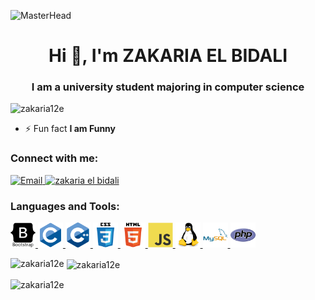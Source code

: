 ![MasterHead](https://1.bp.blogspot.com/-7A4WynwLsMw/XbBpCXG8fHI/AAAAAAAAMt4/uOa1bpLskYgrwGbllhSu2SDj_Mig8SXJQCLcBGAsYHQ/s1600/2000_600px.gif)

<h1 align="center">Hi 👋, I'm ZAKARIA EL BIDALI</h1>
<h3 align="center">I am a university student majoring in computer science</h3>

<img src="https://komarev.com/ghpvc/?username=zakaria12e&label=Profile%20views&color=0e75b6&style=flat" alt="zakaria12e" />

- ⚡ Fun fact **I am Funny**

<h3 align="left">Connect with me:</h3>
  <a href="mailto:elbidali.zakaria@gmail.com">
    <img src="https://upload.wikimedia.org/wikipedia/commons/thumb/7/7e/Gmail_icon_%282020%29.svg/800px-Gmail_icon_%282020%29.svg.png" alt="Email" height="30" width="40" />
  </a>
  <a href="https://web.facebook.com/Zakaria.Elbidali1" target="_blank" style="margin-right: 10px;">
    <img src="https://raw.githubusercontent.com/rahuldkjain/github-profile-readme-generator/master/src/images/icons/Social/facebook.svg" alt="zakaria el bidali" height="30" width="45" />
  </a>

<h3 align="left">Languages and Tools:</h3>
<p align="left"> <a href="https://getbootstrap.com" target="_blank" rel="noreferrer"> <img src="https://raw.githubusercontent.com/devicons/devicon/master/icons/bootstrap/bootstrap-plain-wordmark.svg" alt="bootstrap" width="40" height="40"/> </a> <a href="https://www.cprogramming.com/" target="_blank" rel="noreferrer"> <img src="https://raw.githubusercontent.com/devicons/devicon/master/icons/c/c-original.svg" alt="c" width="40" height="40"/> </a> <a href="https://www.w3schools.com/cpp/" target="_blank" rel="noreferrer"> <img src="https://raw.githubusercontent.com/devicons/devicon/master/icons/cplusplus/cplusplus-original.svg" alt="cplusplus" width="40" height="40"/> </a> <a href="https://www.w3schools.com/css/" target="_blank" rel="noreferrer"> <img src="https://raw.githubusercontent.com/devicons/devicon/master/icons/css3/css3-original-wordmark.svg" alt="css3" width="40" height="40"/> </a> <a href="https://www.w3.org/html/" target="_blank" rel="noreferrer"> <img src="https://raw.githubusercontent.com/devicons/devicon/master/icons/html5/html5-original-wordmark.svg" alt="html5" width="40" height="40"/> </a> <a href="https://developer.mozilla.org/en-US/docs/Web/JavaScript" target="_blank" rel="noreferrer"> <img src="https://raw.githubusercontent.com/devicons/devicon/master/icons/javascript/javascript-original.svg" alt="javascript" width="40" height="40"/> </a> <a href="https://www.linux.org/" target="_blank" rel="noreferrer"> <img src="https://raw.githubusercontent.com/devicons/devicon/master/icons/linux/linux-original.svg" alt="linux" width="40" height="40"/> </a> <a href="https://www.mysql.com/" target="_blank" rel="noreferrer"> <img src="https://raw.githubusercontent.com/devicons/devicon/master/icons/mysql/mysql-original-wordmark.svg" alt="mysql" width="40" height="40"/> </a> <a href="https://www.php.net" target="_blank" rel="noreferrer"> <img src="https://raw.githubusercontent.com/devicons/devicon/master/icons/php/php-original.svg" alt="php" width="40" height="40"/> </a> </p>

<p><img align="left" src="https://github-readme-stats.vercel.app/api/top-langs?username=zakaria12e&show_icons=true&locale=en&layout=compact" alt="zakaria12e" /></p>

<p>&nbsp;<img align="center" src="https://github-readme-stats.vercel.app/api?username=zakaria12e&show_icons=true&locale=en" alt="zakaria12e" /></p>

<p><img align="center" src="https://github-readme-streak-stats.herokuapp.com/?user=zakaria12e&" alt="zakaria12e" /></p>
